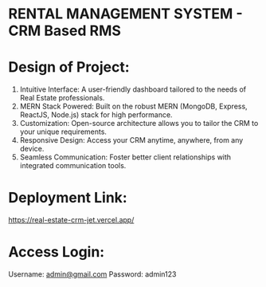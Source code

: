 RENTAL MANAGEMENT SYSTEM - CRM Based RMS
============================================
Design of Project:
==================

1. Intuitive Interface: A user-friendly dashboard tailored to the needs of Real Estate professionals.
2. MERN Stack Powered: Built on the robust MERN (MongoDB, Express, ReactJS, Node.js) stack for high performance.
3. Customization: Open-source architecture allows you to tailor the CRM to your unique requirements.
4. Responsive Design: Access your CRM anytime, anywhere, from any device.
5. Seamless Communication: Foster better client relationships with integrated communication tools.

Deployment Link:
=================

https://real-estate-crm-jet.vercel.app/

Access Login:
===============

Username: admin@gmail.com
Password: admin123
